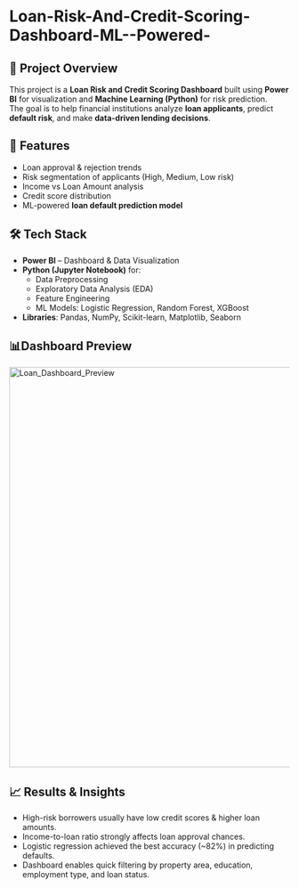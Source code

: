 # Loan-Risk-And-Credit-Scoring-Dashboard-ML--Powered-

## 📌 Project Overview
This project is a **Loan Risk and Credit Scoring Dashboard** built using **Power BI** for visualization and **Machine Learning (Python)** for risk prediction.  
The goal is to help financial institutions analyze **loan applicants**, predict **default risk**, and make **data-driven lending decisions**.

## 🚀 Features
- Loan approval & rejection trends  
- Risk segmentation of applicants (High, Medium, Low risk)  
- Income vs Loan Amount analysis  
- Credit score distribution  
- ML-powered **loan default prediction model**

## 🛠️ Tech Stack
- **Power BI** – Dashboard & Data Visualization  
- **Python (Jupyter Notebook)** for:  
  - Data Preprocessing  
  - Exploratory Data Analysis (EDA)  
  - Feature Engineering  
  - ML Models: Logistic Regression, Random Forest, XGBoost  
- **Libraries**: Pandas, NumPy, Scikit-learn, Matplotlib, Seaborn

## 📊Dashboard Preview 
<img width="1279" height="719" alt="Loan_Dashboard_Preview" src="https://github.com/user-attachments/assets/f994b738-b361-4951-a763-b847b1877096" />


## 📈 Results & Insights
- High-risk borrowers usually have low credit scores & higher loan amounts.
- Income-to-loan ratio strongly affects loan approval chances.
- Logistic regression achieved the best accuracy (~82%) in predicting defaults.
- Dashboard enables quick filtering by property area, education, employment type, and loan status.

